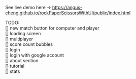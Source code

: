 See live demo here -> https://angus-cheng.github.io/rockPaperScissorsWithUI/public/index.html

TODO:
<br />
[] new match button for computer and player <br />
[] loading screen <br />
[] multiplayer <br />
[] score count bubbles <br />
[] login <br />
    [] login with google account <br />
[] about section <br />
[] tutorial <br />
[] stats <br />